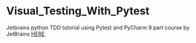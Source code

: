# Visual_Testing_With_Pytest
Jetbrains python TDD tutorial using Pytest and PyCharm
9 part course by JetBrains
[HERE](https://www.jetbrains.com/pycharm/guide/tutorials/visual_pytest/)
